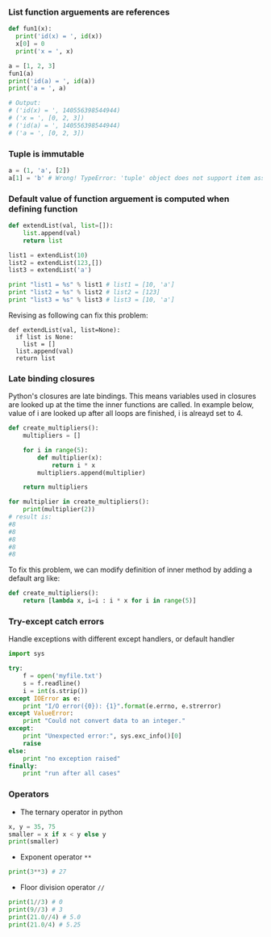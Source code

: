 ### List function arguements are references

```python
def fun1(x):
  print('id(x) = ', id(x))
  x[0] = 0
  print('x = ', x)

a = [1, 2, 3]
fun1(a)
print('id(a) = ', id(a))
print('a = ', a)

# Output: 
# ('id(x) = ', 140556398544944)
# ('x = ', [0, 2, 3])
# ('id(a) = ', 140556398544944)
# ('a = ', [0, 2, 3])

```

### Tuple is immutable
```python
a = (1, 'a', [2])
a[1] = 'b' # Wrong! TypeError: 'tuple' object does not support item assignment
```

### Default value of function arguement is computed when defining function
```python
def extendList(val, list=[]):
    list.append(val)
    return list

list1 = extendList(10)
list2 = extendList(123,[])
list3 = extendList('a')

print "list1 = %s" % list1 # list1 = [10, 'a']
print "list2 = %s" % list2 # list2 = [123]
print "list3 = %s" % list3 # list3 = [10, 'a']
```
Revising as following can fix this problem:
```
def extendList(val, list=None):
  if list is None:
    list = []
  list.append(val)
  return list
```

### Late binding closures
  Python's closures are late bindings. This means variables used in closures are looked up at the time the inner functions are called. In example below, value of i are looked up after all loops are finished, i is alreayd set to 4. 
```python
def create_multipliers():
    multipliers = []

    for i in range(5):
        def multiplier(x):
            return i * x
        multipliers.append(multiplier)

    return multipliers

for multiplier in create_multipliers():
    print(multiplier(2))
# result is: 
#8
#8
#8
#8
#8
```
  To fix this problem, we can modify definition of inner method by adding a default arg like:
```python
def create_multipliers():
    return [lambda x, i=i : i * x for i in range(5)]
```

### Try-except catch errors
Handle exceptions with different except handlers, or default handler
```python
import sys

try:
    f = open('myfile.txt')
    s = f.readline()
    i = int(s.strip())
except IOError as e:
    print "I/O error({0}): {1}".format(e.errno, e.strerror)
except ValueError:
    print "Could not convert data to an integer."
except:
    print "Unexpected error:", sys.exc_info()[0]
    raise
else:
    print "no exception raised"
finally:
    print "run after all cases"
```

### Operators
  - The ternary operator in python
```python
x, y = 35, 75
smaller = x if x < y else y
print(smaller)
```

  - Exponent operator `**`
```python
print(3**3) # 27
```
  - Floor division operator `//`
```python
print(1//3) # 0
print(9//3) # 3
print(21.0//4) # 5.0
print(21.0/4) # 5.25
```